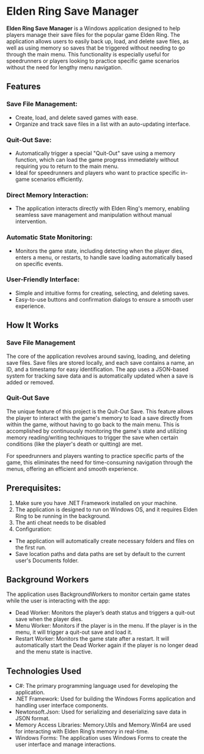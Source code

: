 # Elden Ring Save Manager
**Elden Ring Save Manager** is a Windows application designed to help players manage their save files for the popular game Elden Ring. The application allows users to easily back up, load, and delete save files, as well as using memory so saves that be triggered without needing to go through the main menu. This functionality is especially useful for speedrunners or players looking to practice specific game scenarios without the need for lengthy menu navigation.

## Features
### Save File Management:

 - Create, load, and delete saved games with ease.
 - Organize and track save files in a list with an auto-updating interface.
   
### Quit-Out Save:

 - Automatically trigger a special "Quit-Out" save using a memory function, which can load the game progress immediately without requiring you to return to the main menu.
 - Ideal for speedrunners and players who want to practice specific in-game scenarios efficiently.

### Direct Memory Interaction:

 - The application interacts directly with Elden Ring's memory, enabling seamless save management and manipulation without manual intervention.
   
 ### Automatic State Monitoring:

 - Monitors the game state, including detecting when the player dies, enters a menu, or restarts, to handle save loading automatically based on specific events.
   
### User-Friendly Interface:

 - Simple and intuitive forms for creating, selecting, and deleting saves.
 - Easy-to-use buttons and confirmation dialogs to ensure a smooth user experience.
   
## How It Works
### Save File Management
The core of the application revolves around saving, loading, and deleting save files. Save files are stored locally, and each save contains a name, an ID, and a timestamp for easy identification. The app uses a JSON-based system for tracking save data and is automatically updated when a save is added or removed.

### Quit-Out Save
The unique feature of this project is the Quit-Out Save. This feature allows the player to interact with the game's memory to load a save directly from within the game, without having to go back to the main menu. This is accomplished by continuously monitoring the game's state and utilizing memory reading/writing techniques to trigger the save when certain conditions (like the player's death or quitting) are met.

For speedrunners and players wanting to practice specific parts of the game, this eliminates the need for time-consuming navigation through the menus, offering an efficient and smooth experience.

## Prerequisites:

1. Make sure you have .NET Framework installed on your machine.
2. The application is designed to run on Windows OS, and it requires Elden Ring to be running in the background.
3. The anti cheat needs to be disabled
4. Configuration:
- The application will automatically create necessary folders and files on the first run.
- Save location paths and data paths are set by default to the current user's Documents folder.

## Background Workers
The application uses BackgroundWorkers to monitor certain game states while the user is interacting with the app:

- Dead Worker: Monitors the player’s death status and triggers a quit-out save when the player dies.
- Menu Worker: Monitors if the player is in the menu. If the player is in the menu, it will trigger a quit-out save and load it.
- Restart Worker: Monitors the game state after a restart. It will automatically start the Dead Worker again if the player is no longer dead and the menu state is inactive.

## Technologies Used
- C#: The primary programming language used for developing the application.
- .NET Framework: Used for building the Windows Forms application and handling user interface components.
- Newtonsoft.Json: Used for serializing and deserializing save data in JSON format.
- Memory Access Libraries: Memory.Utils and Memory.Win64 are used for interacting with Elden Ring’s memory in real-time.
- Windows Forms: The application uses Windows Forms to create the user interface and manage interactions.
